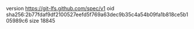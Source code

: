 version https://git-lfs.github.com/spec/v1
oid sha256:2b77fdaf9df2100527eefd5f769a63dec9b35c4a54b09fa1b818ce5b105989c6
size 18845
